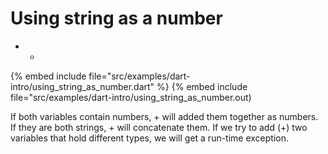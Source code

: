# Using string as a number

* +

{% embed include file="src/examples/dart-intro/using_string_as_number.dart" %}
{% embed include file="src/examples/dart-intro/using_string_as_number.out)



If both variables contain numbers, + will added them together as numbers.
If they are both strings, + will concatenate them.
If we try to add (+) two variables that hold different types, we will get a run-time exception.


